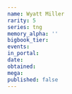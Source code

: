 ```yaml
---
name: Wyatt Miller
rarity: 5
series: tng
memory_alpha: ''
bigbook_tier:
events:
in_portal:
date:
obtained:
mega:
published: false
---
```

